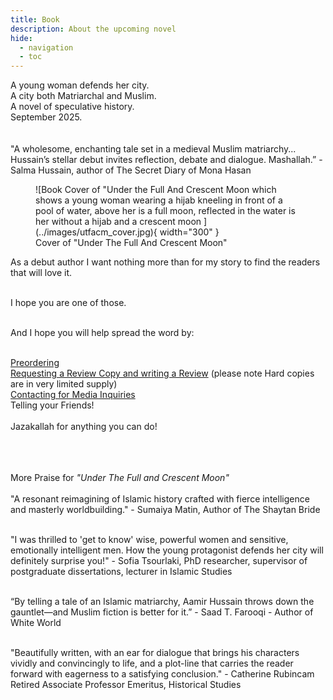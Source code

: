 ```yaml
---
title: Book
description: About the upcoming novel
hide: 
  - navigation
  - toc
---
```

<style>
  .md-typeset h1,
  .md-content__button {
    display: none;
  }
</style>

<div class="bookfancy">
A young woman defends her city.<br>
A city both Matriarchal and Muslim.<br>
A novel of speculative history.<br>
September 2025.
</div>

<div class = "bookfancysmall">
<br><br>"A wholesome, enchanting tale set in a medieval Muslim matriarchy... Hussain’s stellar debut invites reflection, debate and dialogue. Mashallah.” - Salma Hussain, author of The Secret Diary of Mona Hasan
</div>

<figure markdown="span">
  ![Book Cover of "Under the Full And Crescent Moon which shows a young woman wearing a hijab kneeling in front of a pool of water, above her is a full moon, reflected in the water is her without a hijab and a crescent moon ](../images/utfacm_cover.jpg){ width="300" }
  <figcaption>Cover of "Under The Full And Crescent Moon"</figcaption>
</figure>

<div class="preorder">
As a debut author I want nothing more than for my story to find the readers that will love it.<br><br>

I hope you are one of those.<br><br>

And I hope you will help spread the word by:<br><br>

<a href="https://linktr.ee/aamirauthor" target="_blank">Preordering</a><br>
<a href="http://www.riverstreetwriting.com/join-river-street-reads" target="_blank">Requesting a Review Copy and writing a Review</a> (please note Hard copies are in very limited supply)<br>
<a href="http://www.riverstreetwriting.com/contact" target="_blank">Contacting for Media Inquiries</a><br>
Telling your Friends!<br><br>
Jazakallah for anything you can do!
</div>

<div class = "bookfancysmall">
<br><br><br>More Praise for <i>"Under The Full and Crescent Moon"</i><br><br>
"A resonant reimagining of Islamic history crafted with fierce intelligence and masterly worldbuilding." - Sumaiya Matin, Author of The Shaytan Bride<br><br>

"I was thrilled to 'get to know' wise, powerful women and sensitive, emotionally intelligent men. How the young protagonist defends her city will definitely surprise you!" - Sofia Tsourlaki, PhD researcher, supervisor of postgraduate dissertations, lecturer in Islamic Studies<br><br>

“By telling a tale of an Islamic matriarchy, Aamir Hussain throws down the gauntlet—and Muslim fiction is better for it.” - Saad T. Farooqi - Author of White World <br><br>

"Beautifully written, with an ear for dialogue that brings his characters vividly and convincingly to life, and a plot-line that carries the reader forward with eagerness to a satisfying conclusion." - Catherine Rubincam Retired Associate Professor Emeritus, Historical Studies <br><br>

</div>
